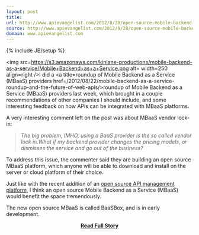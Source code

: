 ```yaml
---
layout: post
title: 
url: http://www.apievangelist.com/2012/8/28/open-source-mobile-backend-as-a-service/
source: http://www.apievangelist.com/2012/8/28/open-source-mobile-backend-as-a-service/
domain: www.apievangelist.com
---
```

{% include JB/setup %}<p><p><img src=https://s3.amazonaws.com/kinlane-productions/mobile-backend-as-a-service/Mobile+Backend+as+a+Service.png alt= width=250 align=right />I did a <a title=roundup of Mobile Backend as a Service (MBaaS) providers href=/2012/08/22/mobile-backend-as-a-service-roundup-and-the-future-of-web-apis/>roundup of Mobile Backend as a Service (MBaaS) providers</a> last week, which brought in a couple recommendations of other companies I should include, and some interesting feedback on how APIs can be integrated with MBaaS platforms.</p>
<p>A very interesting comment left on the post was about MBaaS vendor lock-in:</p>
<blockquote><em>The big problem, IMHO, using a BaaS provider is the so called vendor lock in.What if my backend provider changes the pricing models, or dismisses the service and go out of the business?</em></blockquote>
<p>To address this issue, the commenter said they are building an open source MBaaS platform, which anyone will be able to download and install on the server or cloud platform of their choice.</p>
<p>Just like with the recent addition of an <a title=open source api management platform href=http://apievangelist.com/2012/06/19/the-100-open-source-api-platform-i-was-looking-for/>open source API management platform</a>, I think an open source Mobile Backend as a Service (MBaaS) would benefit the space tremendously.</p>
<p>The new open source MBaaS is called BaaSBox, and is in early development.</p>
<center><p><a href="http://www.apievangelist.com/2012/8/28/open-source-mobile-backend-as-a-service/" style='padding:25px; font-sze:18px; font-weight: bold;'>Read Full Story</a></p></center>
